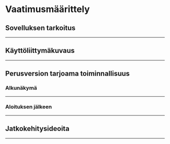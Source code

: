 # Vaatimusmäärittely

## Sovelluksen tarkoitus

---

## Käyttöliittymäkuvaus

---

## Perusversion tarjoama toiminnallisuus

### Alkunäkymä

---

### Aloituksen jälkeen

---

## Jatkokehitysideoita

---
